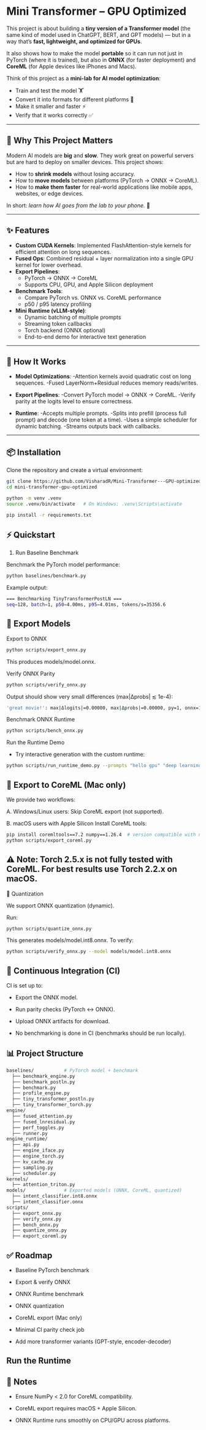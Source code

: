 # Mini Transformer – GPU Optimized


This project is about building a **tiny version of a Transformer model** (the same kind of model used in ChatGPT, BERT, and GPT models) — but in a way that’s **fast, lightweight, and optimized for GPUs**.  

It also shows how to make the model **portable** so it can run not just in PyTorch (where it is trained), but also in **ONNX** (for faster deployment) and **CoreML** (for Apple devices like iPhones and Macs).  

Think of this project as a **mini-lab for AI model optimization**:  
- Train and test the model 🏋️  
- Convert it into formats for different platforms 🔄  
- Make it smaller and faster ⚡  
- Verify that it works correctly ✅  

---

## 🌟 Why This Project Matters  

Modern AI models are **big** and **slow**. They work great on powerful servers but are hard to deploy on smaller devices. This project shows:  

- How to **shrink models** without losing accuracy.  
- How to **move models** between platforms (PyTorch → ONNX → CoreML).  
- How to **make them faster** for real-world applications like mobile apps, websites, or edge devices.  

In short: *learn how AI goes from the lab to your phone.* 📱  

---

## ✨ Features

- **Custom CUDA Kernels**: Implemented FlashAttention-style kernels for efficient attention on long sequences.
- **Fused Ops**: Combined residual + layer normalization into a single GPU kernel for lower overhead.
- **Export Pipelines**:
  - PyTorch → ONNX → CoreML
  - Supports CPU, GPU, and Apple Silicon deployment
- **Benchmark Tools**:
  - Compare PyTorch vs. ONNX vs. CoreML performance
  - p50 / p95 latency profiling
- **Mini Runtime (vLLM-style)**:
  - Dynamic batching of multiple prompts
  - Streaming token callbacks
  - Torch backend (ONNX optional)
  - End-to-end demo for interactive text generation

---

## 🧩 How It Works

- **Model Optimizations**:
  -Attention kernels avoid quadratic cost on long sequences.
  -Fused LayerNorm+Residual reduces memory reads/writes.

- **Export Pipelines**:
  -Convert PyTorch model → ONNX → CoreML.
  -Verify parity at the logits level to ensure correctness.

- **Runtime**:
  -Accepts multiple prompts.
  -Splits into prefill (process full prompt) and decode (one token at a time).
  -Uses a simple scheduler for dynamic batching.
  -Streams outputs back with callbacks.

---

## 📦 Installation

Clone the repository and create a virtual environment:
```bash
git clone https://github.com/VisharadR/Mini-Transformer---GPU-optimized.git
cd mini-transformer-gpu-optimized
```
```bash
python -m venv .venv
source .venv/bin/activate   # On Windows: .venv\Scripts\activate

pip install -r requirements.txt 
```
## ⚡ Quickstart
1. Run Baseline Benchmark

Benchmark the PyTorch model performance:
```bash
python baselines/benchmark.py
```

Example output:
```bash
=== Benchmarking TinyTransformerPostLN ===
seq=128, batch=1, p50=4.00ms, p95=4.01ms, tokens/s=35356.6
```

## 🔄 Export Models

Export to ONNX
```bash
python scripts/export_onnx.py
```

This produces models/model.onnx.

Verify ONNX Parity
```bash
python scripts/verify_onnx.py
```

Output should show very small differences (max|Δprobs| ≲ 1e-4):
```bash
'great movie!': max|Δlogits|=0.00000, max|Δprobs|=0.00000, py=1, onnx=1
```
Benchmark ONNX Runtime
```bash
python scripts/bench_onnx.py
```

Run the Runtime Demo
- Try interactive generation with the custom runtime:
```bash
python scripts/run_runtime_demo.py --prompts "hello gpu" "deep learning" --max_new 12
```

## 🍏 Export to CoreML (Mac only)

We provide two workflows:

A. Windows/Linux users: Skip CoreML export (not supported).

B. macOS users with Apple Silicon
Install CoreML tools:
```bash
pip install coremltools==7.2 numpy==1.26.4  # version compatible with numpy<2.0
python scripts/export_coreml.py
```

## ⚠️ Note: Torch 2.5.x is not fully tested with CoreML. For best results use Torch 2.2.x on macOS.


🔧 Quantization

We support ONNX quantization (dynamic).

Run:
```bash
python scripts/quantize_onnx.py
```

This generates models/model.int8.onnx.
To verify:
```bash
python scripts/verify_onnx.py --model models/model.int8.onnx
```
## 🧪 Continuous Integration (CI)

CI is set up to:

- Export the ONNX model.

- Run parity checks (PyTorch ↔ ONNX).

- Upload ONNX artifacts for download.

- No benchmarking is done in CI (benchmarks should be run locally).

## 📊 Project Structure
```bash
baselines/           # PyTorch model + benchmark
  ├── benchmark_engine.py
  ├── benchmark_postln.py
  ├── benchmark.py
  ├── profile_engine.py
  ├── tiny_transformer_postln.py
  ├── tiny_transformer_torch.py
engine/
  ├── fused_attention.py
  ├── fused_lnresidual.py
  ├── perf_toggles.py
  ├── runner.py
engine_runtime/
  ├── api.py
  ├── engine_iface.py
  ├── engine_torch.py
  ├── kv_cache.py
  ├── sampling.py
  ├── scheduler.py
kernels/
  ├── attention_triton.py
models/              # Exported models (ONNX, CoreML, quantized)
  ├── intent_classifier.int8.onnx
  ├── intent_classifier.onnx
scripts/
  ├── export_onnx.py
  ├── verify_onnx.py
  ├── bench_onnx.py
  ├── quantize_onnx.py
  ├── export_coreml.py 
```
## ✅ Roadmap

- Baseline PyTorch benchmark

- Export & verify ONNX

- ONNX Runtime benchmark

- ONNX quantization

- CoreML export (Mac only)

- Minimal CI parity check job

- Add more transformer variants (GPT-style, encoder-decoder)

## Run the Runtime

## 📌 Notes

- Ensure NumPy < 2.0 for CoreML compatibility.

- CoreML export requires macOS + Apple Silicon.

- ONNX Runtime runs smoothly on CPU/GPU across platforms.
